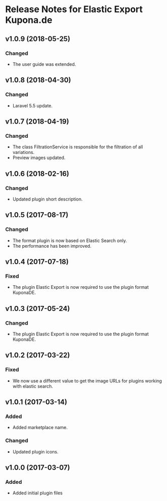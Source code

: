 # Release Notes for Elastic Export Kupona.de

## v1.0.9 (2018-05-25)

### Changed
- The user guide was extended.

## v1.0.8 (2018-04-30)

### Changed
- Laravel 5.5 update.

## v1.0.7 (2018-04-19)

### Changed
- The class FiltrationService is responsible for the filtration of all variations.
- Preview images updated.

## v1.0.6 (2018-02-16)

### Changed
- Updated plugin short description.

## v1.0.5 (2017-08-17)

### Changed
- The format plugin is now based on Elastic Search only.
- The performance has been improved.

## v1.0.4 (2017-07-18)

### Fixed
- The plugin Elastic Export is now required to use the plugin format KuponaDE.

## v1.0.3 (2017-05-24)

### Changed
- The plugin Elastic Export is now required to use the plugin format KuponaDE.

## v1.0.2 (2017-03-22)

### Fixed
- We now use a different value to get the image URLs for plugins working with elastic search.

## v1.0.1 (2017-03-14)

### Added
- Added marketplace name.

### Changed
- Updated plugin icons.

## v1.0.0 (2017-03-07)
 
### Added
- Added initial plugin files
